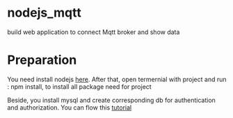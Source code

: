 # nodejs_mqtt

build web application to connect Mqtt broker and show data

# Preparation
You need install nodejs [here](https://phoenixnap.com/kb/install-node-js-npm-on-windows).
After that, open termernial with project and run : npm install, to install all package need for project

Beside, you install mysql and create corresponding db for authentication and authorization. You can flow this [tutorial](https://www.bezkoder.com/node-js-jwt-authentication-mysql/)


